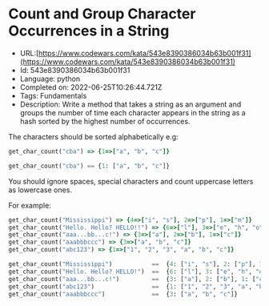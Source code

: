 # Count and Group Character Occurrences in a String

 - URL:[https://www.codewars.com/kata/543e8390386034b63b001f31](https://www.codewars.com/kata/543e8390386034b63b001f31)
 - Id: 543e8390386034b63b001f31
 - Language: python
 - Completed on: 2022-06-25T10:26:44.721Z
 - Tags: Fundamentals
 - Description:
Write a method that takes a string as an argument and groups the number of time each character appears in the string as a hash sorted by the highest number of occurrences.

The characters should be sorted alphabetically e.g:

```ruby
get_char_count("cba") => {1=>["a", "b", "c"]}
```
```python
get_char_count("cba") == {1: ["a", "b", "c"]}
```

You should ignore spaces, special characters and count uppercase letters as lowercase ones.

For example: 
```ruby
get_char_count("Mississippi") => {4=>["i", "s"], 2=>["p"], 1=>["m"]}
get_char_count("Hello. Hello? HELLO!!") => {6=>["l"], 3=>["e", "h", "o"]}
get_char_count("aaa...bb...c!") => {3=>["a"], 2=>["b"], 1=>["c"]}
get_char_count("aaabbbccc") => {3=>["a", "b", "c"]}
get_char_count("abc123") => {1=>["1", "2", "3", "a", "b", "c"]}
```
```python
get_char_count("Mississippi")           ==  {4: ["i", "s"], 2: ["p"], 1: ["m"]}
get_char_count("Hello. Hello? HELLO!")  ==  {6: ["l"], 3: ["e", "h", "o"]}
get_char_count("aaa...bb...c!")         ==  {3: ["a"], 2: ["b"], 1: ["c"]}
get_char_count("abc123")                ==  {1: ["1", "2", "3", "a", "b", "c"]}
get_char_count("aaabbbccc")             ==  {3: ["a", "b", "c"]}
```
